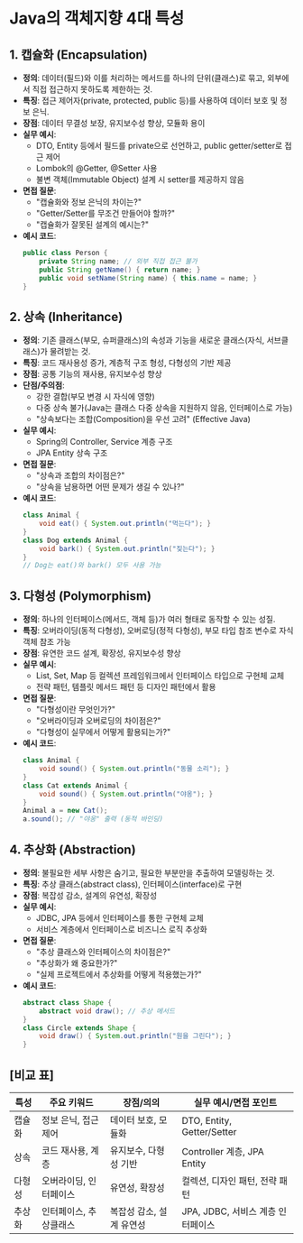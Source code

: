 # Java의 객체지향 4대 특성

## 1. 캡슐화 (Encapsulation)
- **정의**: 데이터(필드)와 이를 처리하는 메서드를 하나의 단위(클래스)로 묶고, 외부에서 직접 접근하지 못하도록 제한하는 것.
- **특징**: 접근 제어자(private, protected, public 등)를 사용하여 데이터 보호 및 정보 은닉.
- **장점**: 데이터 무결성 보장, 유지보수성 향상, 모듈화 용이
- **실무 예시**:  
  - DTO, Entity 등에서 필드를 private으로 선언하고, public getter/setter로 접근 제어  
  - Lombok의 @Getter, @Setter 사용  
  - 불변 객체(Immutable Object) 설계 시 setter를 제공하지 않음
- **면접 질문**:  
  - "캡슐화와 정보 은닉의 차이는?"  
  - "Getter/Setter를 무조건 만들어야 할까?"  
  - "캡슐화가 잘못된 설계의 예시는?"
- **예시 코드**:
  ```java
  public class Person {
      private String name; // 외부 직접 접근 불가
      public String getName() { return name; }
      public void setName(String name) { this.name = name; }
  }
  ```

## 2. 상속 (Inheritance)
- **정의**: 기존 클래스(부모, 슈퍼클래스)의 속성과 기능을 새로운 클래스(자식, 서브클래스)가 물려받는 것.
- **특징**: 코드 재사용성 증가, 계층적 구조 형성, 다형성의 기반 제공
- **장점**: 공통 기능의 재사용, 유지보수성 향상
- **단점/주의점**:  
  - 강한 결합(부모 변경 시 자식에 영향)  
  - 다중 상속 불가(Java는 클래스 다중 상속을 지원하지 않음, 인터페이스로 가능)
  - "상속보다는 조합(Composition)을 우선 고려" (Effective Java)
- **실무 예시**:  
  - Spring의 Controller, Service 계층 구조  
  - JPA Entity 상속 구조
- **면접 질문**:  
  - "상속과 조합의 차이점은?"  
  - "상속을 남용하면 어떤 문제가 생길 수 있나?"
- **예시 코드**:
  ```java
  class Animal {
      void eat() { System.out.println("먹는다"); }
  }
  class Dog extends Animal {
      void bark() { System.out.println("짖는다"); }
  }
  // Dog는 eat()와 bark() 모두 사용 가능
  ```

## 3. 다형성 (Polymorphism)
- **정의**: 하나의 인터페이스(메서드, 객체 등)가 여러 형태로 동작할 수 있는 성질.
- **특징**: 오버라이딩(동적 다형성), 오버로딩(정적 다형성), 부모 타입 참조 변수로 자식 객체 참조 가능
- **장점**: 유연한 코드 설계, 확장성, 유지보수성 향상
- **실무 예시**:  
  - List, Set, Map 등 컬렉션 프레임워크에서 인터페이스 타입으로 구현체 교체  
  - 전략 패턴, 템플릿 메서드 패턴 등 디자인 패턴에서 활용
- **면접 질문**:  
  - "다형성이란 무엇인가?"  
  - "오버라이딩과 오버로딩의 차이점은?"  
  - "다형성이 실무에서 어떻게 활용되는가?"
- **예시 코드**:
  ```java
  class Animal {
      void sound() { System.out.println("동물 소리"); }
  }
  class Cat extends Animal {
      void sound() { System.out.println("야옹"); }
  }
  Animal a = new Cat();
  a.sound(); // "야옹" 출력 (동적 바인딩)
  ```

## 4. 추상화 (Abstraction)
- **정의**: 불필요한 세부 사항은 숨기고, 필요한 부분만을 추출하여 모델링하는 것.
- **특징**: 추상 클래스(abstract class), 인터페이스(interface)로 구현
- **장점**: 복잡성 감소, 설계의 유연성, 확장성
- **실무 예시**:  
  - JDBC, JPA 등에서 인터페이스를 통한 구현체 교체  
  - 서비스 계층에서 인터페이스로 비즈니스 로직 추상화
- **면접 질문**:  
  - "추상 클래스와 인터페이스의 차이점은?"  
  - "추상화가 왜 중요한가?"  
  - "실제 프로젝트에서 추상화를 어떻게 적용했는가?"
- **예시 코드**:
  ```java
  abstract class Shape {
      abstract void draw(); // 추상 메서드
  }
  class Circle extends Shape {
      void draw() { System.out.println("원을 그린다"); }
  }
  ```

## [비교 표]

| 특성     | 주요 키워드         | 장점/의의                | 실무 예시/면접 포인트                |
|----------|--------------------|--------------------------|--------------------------------------|
| 캡슐화   | 정보 은닉, 접근제어 | 데이터 보호, 모듈화       | DTO, Entity, Getter/Setter           |
| 상속     | 코드 재사용, 계층   | 유지보수, 다형성 기반     | Controller 계층, JPA Entity          |
| 다형성   | 오버라이딩, 인터페이스 | 유연성, 확장성           | 컬렉션, 디자인 패턴, 전략 패턴        |
| 추상화   | 인터페이스, 추상클래스 | 복잡성 감소, 설계 유연성 | JPA, JDBC, 서비스 계층 인터페이스    |